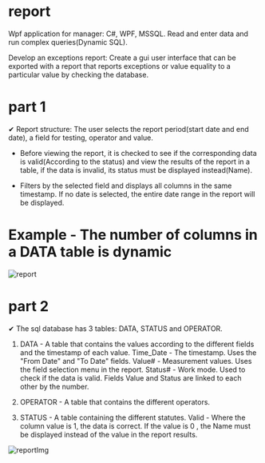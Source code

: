 # report
Wpf application for manager: C#, WPF, MSSQL.
Read and enter data and run complex queries(Dynamic SQL).


Develop an exceptions report:
Create a gui user interface that can be exported with a report that reports exceptions or value equality to a particular value by checking the database.

# part 1
✔ Report structure:
The user selects the report period(start date and end date), a field for testing, operator and value.<br/>

- Before viewing the report, it is checked to see if the corresponding data is valid(According to the status) and view the results of the report in a table, if the data is invalid, its status must be displayed instead(Name).<br/>

- Filters by the selected field and displays all columns in the same timestamp. If no date is selected, the entire date range in the report will be displayed.<br/>

# Example - The number of columns in a DATA table is dynamic
![report](https://user-images.githubusercontent.com/64954264/127176227-fb3c1fdc-ea8a-472f-8c55-c453ce876595.gif)


# part 2
✔ The sql database has 3 tables: DATA, STATUS and OPERATOR.

1. DATA - A table that contains the values according to the different fields and the timestamp of each value.
Time_Date - The timestamp. Uses the "From Date" and "To Date" fields.
Value# - Measurement values. Uses the field selection menu in the report.
Status# - Work mode. Used to check if the data is valid.
Fields Value and Status are linked to each other by the number.

2. OPERATOR - A table that contains the different operators.

3. STATUS - A table containing the different statutes.
Valid - Where the column value is 1, the data is correct.
If the value is 0 , the Name must be displayed instead of the value in the report results.

![‏‏reportImg](https://user-images.githubusercontent.com/64954264/127173583-cc25a721-e27a-45e4-8625-30ec85aae4fc.PNG)

